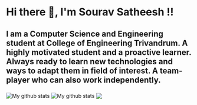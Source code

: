 # Hi there 👋, I'm Sourav Satheesh !!

## <p>I am a Computer Science and Engineering student at College of Engineering Trivandrum. A highly motivated student and a proactive learner. Always ready to learn new technologies and ways to adapt them in field of interest. A team-player who can also work independently.</p>
<!--
**SouravSatheesh/SouravSatheesh** is a ✨ _special_ ✨ repository because its `README.md` (this file) appears on your GitHub profile.

Here are some ideas to get you started:

- 🔭 I’m currently working on ...
- 🌱 I’m currently learning ...
- 👯 I’m looking to collaborate on ...
- 🤔 I’m looking for help with ...
- 💬 Ask me about ...
- 📫 How to reach me: ...
- 😄 Pronouns: ...
- ⚡ Fun fact: ...
-->

<img align="center" src="https://github-readme-streak-stats.herokuapp.com?user=SouravSatheesh&theme=vue-dark&hide_border=true&date_format=M%20j%5B%2C%20Y%5D" alt="My github stats" />

<img align="center" src="https://github-readme-stats.vercel.app/api?username=SouravSatheesh&show_icons=true&include_all_commits=true&theme=cobalt&hide_border=true" alt="My github stats" /> 

<img align="center" src="https://github-readme-stats.vercel.app/api/top-langs/?username=SouravSatheesh&layout=compact&theme=cobalt&hide_border=true" />

